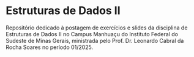 # Estruturas de Dados II
Repositório dedicado à postagem de exercícios e slides da disciplina de Estruturas de Dados II no Campus Manhuaçu do Instituto Federal do Sudeste de Minas Gerais, ministrada pelo Prof. Dr. Leonardo Cabral da Rocha Soares no período 01/2025.
